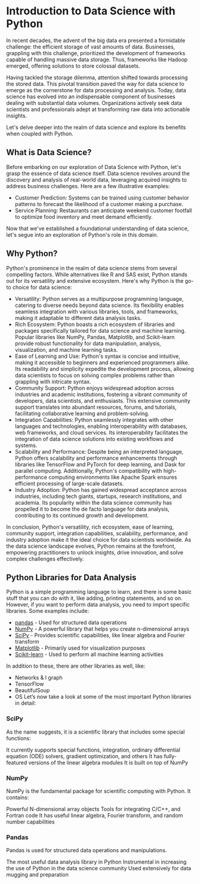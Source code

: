 # Introduction to Data Science with Python
In recent decades, the advent of the big data era presented a formidable challenge: the efficient storage of vast amounts of data. Businesses, grappling with this challenge, prioritized the development of frameworks capable of handling massive data storage. Thus, frameworks like Hadoop emerged, offering solutions to store colossal datasets.

Having tackled the storage dilemma, attention shifted towards processing the stored data. This pivotal transition paved the way for data science to emerge as the cornerstone for data processing and analysis. Today, data science has evolved into an indispensable component of businesses dealing with substantial data volumes. Organizations actively seek data scientists and professionals adept at transforming raw data into actionable insights.

Let's delve deeper into the realm of data science and explore its benefits when coupled with Python.

## What is Data Science?
Before embarking on our exploration of Data Science with Python, let's grasp the essence of data science itself. Data science revolves around the discovery and analysis of real-world data, leveraging acquired insights to address business challenges. Here are a few illustrative examples:

- Customer Prediction: Systems can be trained using customer behavior patterns to forecast the likelihood of a customer making a purchase.
- Service Planning: Restaurants can anticipate weekend customer footfall to optimize food inventory and meet demand efficiently.
  
Now that we've established a foundational understanding of data science, let's segue into an exploration of Python's role in this domain.

## Why Python?
Python's prominence in the realm of data science stems from several compelling factors. While alternatives like R and SAS exist, Python stands out for its versatility and extensive ecosystem. Here's why Python is the go-to choice for data science:

- Versatility: Python serves as a multipurpose programming language, catering to diverse needs beyond data science. Its flexibility enables seamless integration with various libraries, tools, and frameworks, making it adaptable to different data analysis tasks.
- Rich Ecosystem: Python boasts a rich ecosystem of libraries and packages specifically tailored for data science and machine learning. Popular libraries like NumPy, Pandas, Matplotlib, and Scikit-learn provide robust functionality for data manipulation, analysis, visualization, and machine learning tasks.
- Ease of Learning and Use: Python's syntax is concise and intuitive, making it accessible to beginners and experienced programmers alike. Its readability and simplicity expedite the development process, allowing data scientists to focus on solving complex problems rather than grappling with intricate syntax.
- Community Support: Python enjoys widespread adoption across industries and academic institutions, fostering a vibrant community of developers, data scientists, and enthusiasts. This extensive community support translates into abundant resources, forums, and tutorials, facilitating collaborative learning and problem-solving.
- Integration Capabilities: Python seamlessly integrates with other languages and technologies, enabling interoperability with databases, web frameworks, and cloud services. Its interoperability facilitates the integration of data science solutions into existing workflows and systems.
- Scalability and Performance: Despite being an interpreted language, Python offers scalability and performance enhancements through libraries like TensorFlow and PyTorch for deep learning, and Dask for parallel computing. Additionally, Python's compatibility with high-performance computing environments like Apache Spark ensures efficient processing of large-scale datasets.
- Industry Adoption: Python has gained widespread acceptance across industries, including tech giants, startups, research institutions, and academia. Its popularity within the data science community has propelled it to become the de facto language for data analysis, contributing to its continued growth and development.

In conclusion, Python's versatility, rich ecosystem, ease of learning, community support, integration capabilities, scalability, performance, and industry adoption make it the ideal choice for data scientists worldwide. As the data science landscape evolves, Python remains at the forefront, empowering practitioners to unlock insights, drive innovation, and solve complex challenges effectively.

## Python Libraries for Data Analysis
Python is a simple programming language to learn, and there is some basic stuff that you can do with it, like adding, printing statements, and so on. However, if you want to perform data analysis, you need to import specific libraries. Some examples include:

- [pandas](http://pandas.pydata.org/) - Used for structured data operations
- [NumPy](https://numpy.org/) - A powerful library that helps you create n-dimensional arrays
- [SciPy](https://scipy.org/) - Provides scientific capabilities, like linear algebra and Fourier transform
- [Matplotlib](https://matplotlib.org/) - Primarily used for visualization purposes
- [Scikit-learn](https://scikit-learn.org/stable/) - Used to perform all machine learning activities

In addition to these, there are other libraries as well, like:

- Networks & I graph
- TensorFlow
- BeautifulSoup
- OS
Let’s now take a look at some of the most important Python libraries in detail:

### SciPy
As the name suggests, it is a scientific library that includes some special functions:

It currently supports special functions, integration, ordinary differential equation (ODE) solvers, gradient optimization, and others
It has fully-featured versions of the linear algebra modules
It is built on top of NumPy

### NumPy
NumPy is the fundamental package for scientific computing with Python. It contains:

Powerful N-dimensional array objects
Tools for integrating C/C++, and Fortran code
It has useful linear algebra, Fourier transform, and random number capabilities

### Pandas
Pandas is used for structured data operations and manipulations.

The most useful data analysis library in Python
Instrumental in increasing the use of Python in the data science community
Used extensively for data mugging and preparation

